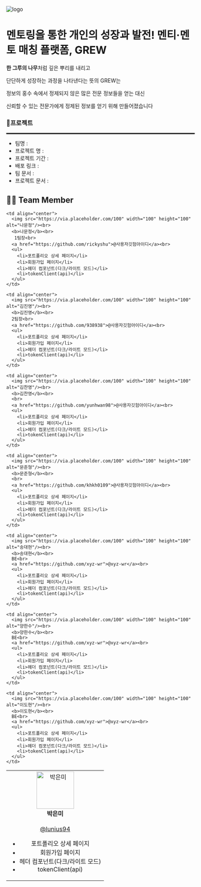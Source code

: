 ![logo](https://github.com/user-attachments/assets/7734c451-ade9-40b2-b575-19779300498a)
<h1> 멘토링을 통한 개인의 성장과 발전! 멘티·멘토 매칭 플랫폼, GREW </h1>

<p><b>한 그루의 나무</b>처럼 깊은 뿌리를 내리고</p>
<p>단단하게 성장하는 과정을 나타낸다는 뜻의 GREW는</p>
<p>정보의 홍수 속에서 정제되지 않은 많은 전문 정보들을 얻는 대신</p>
<p>신뢰할 수 있는 전문가에게 정제된 정보를 얻기 위해 만들어졌습니다  </p>

<h3> 📜프로젝트 </h3>
<hr style="border: 1px solid black;">
<ul>
  <li>팀명 : </li>
  <li>프로젝트 명 : </li>
  <li>프로젝트 기간 : </li>
  <li>배포 링크 : </li>
  <li>팀 문서 : </li>
  <li>프로젝트 문서 : </li>
</ul>

## 👩‍💻 Team Member

<table>
  <tr>
    
    <td align="center">
      <img src="https://via.placeholder.com/100" width="100" height="100" alt="나문정"/><br>
      <b>나문정</b><br>
       1팀장<br>
      <a href="https://github.com/rickyshu">@사용자깃험아이디</a><br>
      <ul>
        <li>포트폴리오 상세 페이지</li>
        <li>회원가입 페이지</li>
        <li>헤더 컴포넌트(다크/라이트 모드)</li>
        <li>tokenClient(api)</li>
      </ul>
    </td>
    
    <td align="center">
      <img src="https://via.placeholder.com/100" width="100" height="100" alt="김진영"/><br>
      <b>김진영</b><br>
      2팀장<br>
      <a href="https://github.com/938938">@사용자깃험아이디</a><br>
      <ul>
        <li>포트폴리오 상세 페이지</li>
        <li>회원가입 페이지</li>
        <li>헤더 컴포넌트(다크/라이트 모드)</li>
        <li>tokenClient(api)</li>
      </ul>
    </td>
    
    <td align="center">
      <img src="https://via.placeholder.com/100" width="100" height="100" alt="김찬영"/><br>
      <b>김찬영</b><br>
      <br>
      <a href="https://github.com/yunhwan98">@사용자깃험아이디</a><br>
      <ul>
        <li>포트폴리오 상세 페이지</li>
        <li>회원가입 페이지</li>
        <li>헤더 컴포넌트(다크/라이트 모드)</li>
        <li>tokenClient(api)</li>
      </ul>
    </td>
    
    <td align="center">
      <img src="https://via.placeholder.com/100" width="100" height="100" alt="문준형"/><br>
      <b>문준형</b><br>
      <br>
      <a href="https://github.com/khkh0109">@사용자깃험아이디</a><br>
      <ul>
        <li>포트폴리오 상세 페이지</li>
        <li>회원가입 페이지</li>
        <li>헤더 컴포넌트(다크/라이트 모드)</li>
        <li>tokenClient(api)</li>
      </ul>
    </td>
    
  </tr>
  
  <tr>
    <td align="center">
      <img src="https://via.placeholder.com/100" width="100" height="100" alt="박은미"/><br>
      <b>박은미</b><br>
      <br>
      <a href="https://github.com/lunius94">@lunius94</a><br>
      <ul>
        <li>포트폴리오 상세 페이지</li>
        <li>회원가입 페이지</li>
        <li>헤더 컴포넌트(다크/라이트 모드)</li>
        <li>tokenClient(api)</li>
      </ul>
    </td>
    
    <td align="center">
      <img src="https://via.placeholder.com/100" width="100" height="100" alt="송대현"/><br>
      <b>송대현</b><br>
      BE<br>
      <a href="https://github.com/xyz-wr">@xyz-wr</a><br>
      <ul>
        <li>포트폴리오 상세 페이지</li>
        <li>회원가입 페이지</li>
        <li>헤더 컴포넌트(다크/라이트 모드)</li>
        <li>tokenClient(api)</li>
      </ul>
    </td>
    
    <td align="center">
      <img src="https://via.placeholder.com/100" width="100" height="100" alt="양한수"/><br>
      <b>양한수</b><br>
      BE<br>
      <a href="https://github.com/xyz-wr">@xyz-wr</a><br>
      <ul>
        <li>포트폴리오 상세 페이지</li>
        <li>회원가입 페이지</li>
        <li>헤더 컴포넌트(다크/라이트 모드)</li>
        <li>tokenClient(api)</li>
      </ul>
    </td>
    
    <td align="center">
      <img src="https://via.placeholder.com/100" width="100" height="100" alt="이도현"/><br>
      <b>이도현</b><br>
      BE<br>
      <a href="https://github.com/xyz-wr">@xyz-wr</a><br>
      <ul>
        <li>포트폴리오 상세 페이지</li>
        <li>회원가입 페이지</li>
        <li>헤더 컴포넌트(다크/라이트 모드)</li>
        <li>tokenClient(api)</li>
      </ul>
    </td>
  </tr>
</table>
    


